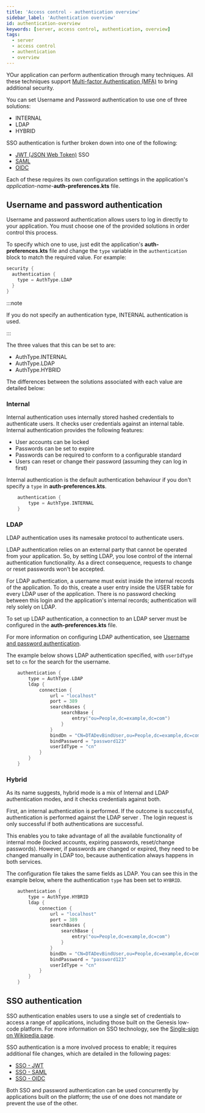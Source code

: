 ```yaml
---
title: 'Access control - authentication overview'
sidebar_label: 'Authentication overview'
id: authentication-overview
keywords: [server, access control, authentication, overview]
tags:
  - server
  - access control
  - authentication
  - overview
---
```



YOur application can perform authentication through many techniques. All these techniques support [Multi-factor Authentication (MFA)](https://en.wikipedia.org/wiki/Multi-factor_authentication) to bring additional security.

You can set Username and Password authentication to use one of three solutions:

* INTERNAL
* LDAP
* HYBRID

SSO authentication is further broken down into one of the following:

* [JWT (JSON Web Token)](https://jwt.io/introduction) SSO
* [SAML](https://en.wikipedia.org/wiki/Security_Assertion_Markup_Language)
* [OIDC](https://openid.net/connect/)

Each of these requires its own configuration settings in the application's _application-name-_**auth-preferences.kts** file.

## Username and password authentication

Username and password authentication allows users to log in directly to your application. You must choose one of the provided solutions in order control this process.

To specify which one to use, just edit the application's **auth-preferences.kts** file and change the `type` variable in the `authentication` block to match the required value. For example:

```kotlin
security {
  authentication {
    type = AuthType.LDAP
  }
}
```

:::note

If you do not specify an authentication type, INTERNAL authentication is used.

:::

The three values that this can be set to are:

* AuthType.INTERNAL
* AuthType.LDAP
* AuthType.HYBRID

The differences between the solutions associated with each value are detailed below:

### Internal

Internal authentication uses internally stored hashed credentials to authenticate users. It checks user credentials against an internal table. Internal authentication provides the following features:

- User accounts can be locked
- Passwords can be set to expire
- Passwords can be required to conform to a configurable standard
- Users can reset or change their password (assuming they can log in first)

Internal authentication is the default authentication behaviour if you don't specify a `type` in **auth-preferences.kts**.

```kotlin
    authentication {
        type = AuthType.INTERNAL
    }
```

### LDAP

LDAP authentication uses its namesake protocol to authenticate users. 

LDAP authentication relies on an external party that cannot be operated from your application. So, by setting LDAP, you lose control of the internal authentication functionality. As a direct consequence, requests to change or reset passwords won't be accepted.

For LDAP authentication, a username must exist inside the internal records of the application. To do this, create a user entry inside the USER table for every LDAP user of the application. There is no password checking between this login and the application's internal records; authentication will rely solely on LDAP.

To set up LDAP authentication, a connection to an LDAP server must be configured in the **auth-preferences.kts** file.

For more information on configuring LDAP authentication, see [Username and password authentication](../../../server/access-control/password-authentication/#authentication).

The example below shows LDAP authentication specified, with `userIdType` set to `cn` for the search for the username.

```kotlin
    authentication {
        type = AuthType.LDAP
		ldap {
		    connection {
		        url = "localhost"
                port = 389
                searchBases {
				    searchBase {
                        entry("ou=People,dc=example,dc=com")
			        }
                }
                bindDn = "CN=DTADevBindUser,ou=People,dc=example,dc=com"
                bindPassword = "password123"
                userIdType = "cn"	
			}
		}
    }
```

### Hybrid

As its name suggests, hybrid mode is a mix of Internal and LDAP authentication modes, and it checks credentials against both.

First, an internal authentication is performed. If the outcome is successful, authentication is performed against the LDAP server . The login request is only successful if both authentications are successful.

This enables you to take advantage of all the available functionality of internal mode (locked accounts, expiring passwords, reset/change passwords). However, if passwords are changed or expired, they need to be changed manually in LDAP too, because authentication always happens in both services.

The configuration file takes the same fields as LDAP. You can see this in the example below, where the authentication `type` has been set to `HYBRID`.

```kotlin
    authentication {
        type = AuthType.HYBRID
        ldap {
		    connection {
		        url = "localhost"
                port = 389
                searchBases {
				    searchBase {
                        entry("ou=People,dc=example,dc=com")
			        }
                }
                bindDn = "CN=DTADevBindUser,ou=People,dc=example,dc=com"
                bindPassword = "password123"
                userIdType = "cn"	
			}
		}
    }
```

## SSO authentication

SSO authentication enables users to use a single set of credentials to access a range of applications, including those built on the Genesis low-code platform. For more information on SSO technology, see the [Single-sign on Wikipedia page](https://en.wikipedia.org/wiki/Single_sign-on).

SSO authentication is a more involved process to enable; it requires additional file changes, which are detailed in the following pages:

- [SSO - JWT](../../../server/access-control/SSO-jwt/)
- [SSO - SAML](../../../server/access-control/SSO-saml/)
- [SSO - OIDC](../../../server/access-control/SSO-oidc/)

Both SSO and password authentication can be used concurrently by applications built on the platform; the use of one does not mandate or prevent the use of the other.
